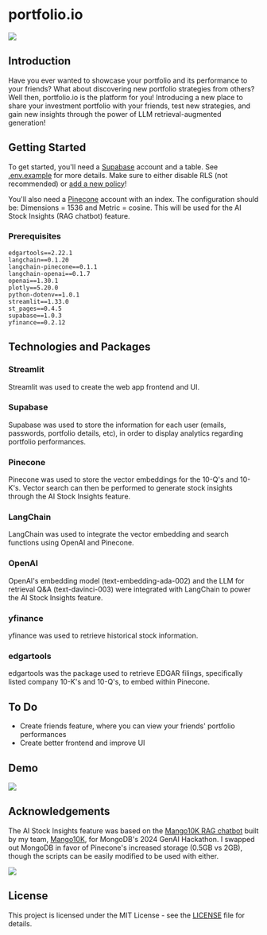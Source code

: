 # portfolio.io
<img src="https://github.com/Chubbyman2/portfolio.io/blob/main/docs/portfolio_io.png"> 

## Introduction
Have you ever wanted to showcase your portfolio and its performance to your friends? What about discovering new portfolio strategies from others? Well then, portfolio.io is the platform for you! Introducing a new place to share your investment portfolio with your friends, test new strategies, and gain new insights through the power of LLM retrieval-augmented generation!

## Getting Started
To get started, you'll need a [Supabase](https://supabase.com/) account and a table. See [.env.example](https://github.com/Chubbyman2/investment-tracker/blob/main/.env.example) for more details. Make sure to either disable RLS (not recommended) or [add a new policy](https://stackoverflow.com/questions/74302341/supabase-bucket-new-row-violates-row-level-security-policy-for-table-objects)!

You'll also need a [Pinecone](https://www.pinecone.io/) account with an index. The configuration should be: Dimensions = 1536 and Metric = cosine. This will be used for the AI Stock Insights (RAG chatbot) feature.

### Prerequisites
```
edgartools==2.22.1
langchain==0.1.20
langchain-pinecone==0.1.1
langchain-openai==0.1.7
openai==1.30.1
plotly==5.20.0
python-dotenv==1.0.1
streamlit==1.33.0
st_pages==0.4.5
supabase==1.0.3
yfinance==0.2.12
```

## Technologies and Packages
### Streamlit
Streamlit was used to create the web app frontend and UI.

### Supabase
Supabase was used to store the information for each user (emails, passwords, portfolio details, etc), in order to display analytics regarding portfolio performances. 

### Pinecone
Pinecone was used to store the vector embeddings for the 10-Q's and 10-K's. Vector search can then be performed to generate stock insights through the AI Stock Insights feature.

### LangChain
LangChain was used to integrate the vector embedding and search functions using OpenAI and Pinecone.

### OpenAI
OpenAI's embedding model (text-embedding-ada-002) and the LLM for retrieval Q&A (text-davinci-003) were integrated with LangChain to power the AI Stock Insights feature.

### yfinance
yfinance was used to retrieve historical stock information.

### edgartools
edgartools was the package used to retrieve EDGAR filings, specifically listed company 10-K's and 10-Q's, to embed within Pinecone.

## To Do
- Create friends feature, where you can view your friends' portfolio performances
- Create better frontend and improve UI

## Demo
<img src="https://github.com/Chubbyman2/portfolio.io/blob/main/docs/demo-1.PNG"> 

## Acknowledgements
The AI Stock Insights feature was based on the [Mango10K RAG chatbot](https://github.com/Chubbyman2/Mango10K) built by my team, [Mango10K](https://www.linkedin.com/posts/daniel-chen297_on-april-6th-we-created-mango10k-at-activity-7184621025626615808-aZ97?utm_source=share&utm_medium=member_desktop), for MongoDB's 2024 GenAI Hackathon. I swapped out MongoDB in favor of Pinecone's increased storage (0.5GB vs 2GB), though the scripts can be easily modified to be used with either.

<img src="https://github.com/Chubbyman2/portfolio.io/blob/main/docs/demo-2.PNG"> 

## License
This project is licensed under the MIT License - see the <a href="https://github.com/Chubbyman2/investment-tracker/blob/main/LICENSE">LICENSE</a> file for details.
